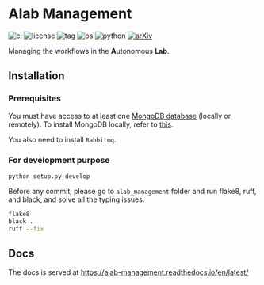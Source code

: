 # Alab Management
![ci](https://github.com/CederGroupHub/alab_management/actions/workflows/ci.yaml/badge.svg)
![license](https://img.shields.io/github/license/CederGroupHub/alab_management)
![tag](https://img.shields.io/github/v/tag/CederGroupHub/alab_management)
![os](https://img.shields.io/badge/OS-win%7Cmac%7Clinux-9cf)
![python](https://img.shields.io/badge/Python-3.8%7C3.9%7C3.10-blueviolet)
[![arXiv](https://img.shields.io/badge/arXiv-2405.13930-b31b1b.svg)](https://arxiv.org/abs/2405.13930)

Managing the workflows in the **A**utonomous **Lab**.

## Installation
### Prerequisites
You must have access to at least one [MongoDB database](https://www.mongodb.com/) (locally or remotely).
To install MongoDB locally, refer to [this](https://docs.mongodb.com/manual/installation/).

You also need to install `Rabbitmq`.

### For development purpose
```shell
python setup.py develop
```
Before any commit, please go to `alab_management` folder and run flake8, ruff, and black, and solve all the typing issues:
```bash
flake8
black .
ruff --fix
```

## Docs

The docs is served at https://alab-management.readthedocs.io/en/latest/
